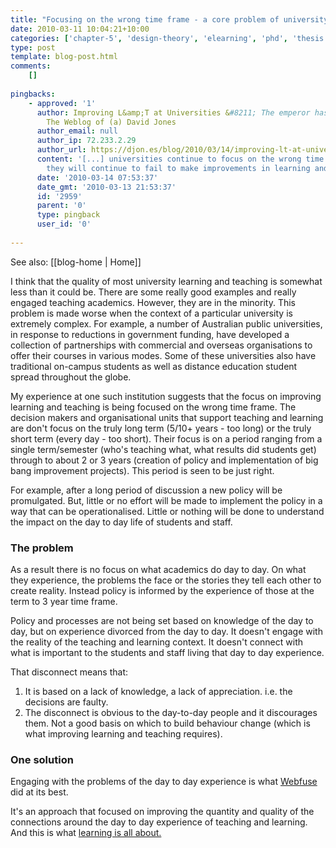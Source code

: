 ```yaml
---
title: "Focusing on the wrong time frame - a core problem of university L&#038;T?"
date: 2010-03-11 10:04:21+10:00
categories: ['chapter-5', 'design-theory', 'elearning', 'phd', 'thesis', 'webfuse']
type: post
template: blog-post.html
comments:
    []
    
pingbacks:
    - approved: '1'
      author: Improving L&amp;T at Universities &#8211; The emperor has no clothes &laquo;
        The Weblog of (a) David Jones
      author_email: null
      author_ip: 72.233.2.29
      author_url: https://djon.es/blog/2010/03/14/improving-lt-at-universities-the-emperor-has-no-clothes/
      content: '[...] universities continue to focus on the wrong time frame, I believe
        they will continue to fail to make improvements in learning and [...]'
      date: '2010-03-14 07:53:37'
      date_gmt: '2010-03-13 21:53:37'
      id: '2959'
      parent: '0'
      type: pingback
      user_id: '0'
    
---
```


See also: [[blog-home | Home]]

I think that the quality of most university learning and teaching is somewhat less than it could be. There are some really good examples and really engaged teaching academics. However, they are in the minority. This problem is made worse when the context of a particular university is extremely complex. For example, a number of Australian public universities, in response to reductions in government funding, have developed a collection of partnerships with commercial and overseas organisations to offer their courses in various modes. Some of these universities also have traditional on-campus students as well as distance education student spread throughout the globe.

My experience at one such institution suggests that the focus on improving learning and teaching is being focused on the wrong time frame. The decision makers and organisational units that support teaching and learning are don't focus on the truly long term (5/10+ years - too long) or the truly short term (every day - too short). Their focus is on a period ranging from a single term/semester (who's teaching what, what results did students get) through to about 2 or 3 years (creation of policy and implementation of big bang improvement projects). This period is seen to be just right.

For example, after a long period of discussion a new policy will be promulgated. But, little or no effort will be made to implement the policy in a way that can be operationalised. Little or nothing will be done to understand the impact on the day to day life of students and staff.

### The problem

As a result there is no focus on what academics do day to day. On what they experience, the problems the face or the stories they tell each other to create reality. Instead policy is informed by the experience of those at the term to 3 year time frame.

Policy and processes are not being set based on knowledge of the day to day, but on experience divorced from the day to day. It doesn't engage with the reality of the teaching and learning context. It doesn't connect with what is important to the students and staff living that day to day experience.

That disconnect means that:

1. It is based on a lack of knowledge, a lack of appreciation. i.e. the decisions are faulty.
2. The disconnect is obvious to the day-to-day people and it discourages them. Not a good basis on which to build behaviour change (which is what improving learning and teaching requires).

### One solution

Engaging with the problems of the day to day experience is what [Webfuse](/blog2/2010/03/10/webfuse-is-dead-long-live-webfuse/) did at its best.

It's an approach that focused on improving the quantity and quality of the connections around the day to day experience of teaching and learning. And this is what [learning is all about.](http://www.connectivism.ca/?p=234)